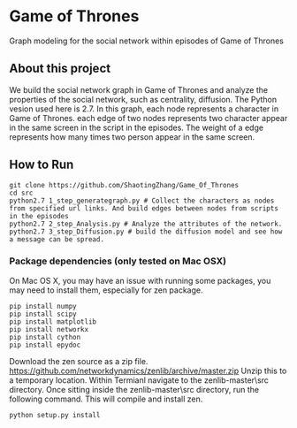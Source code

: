 # Game of Thrones

Graph modeling for the social network within episodes of Game of Thrones

## About this project

We build the social network graph in Game of Thrones and analyze the properties of the social network, such as centrality, diffusion. The Python vesion used here is 2.7. In this graph, each node represents a character in Game of Thrones. each edge of two nodes represents two character appear in the same screen in the script in the episodes. The weight of a edge represents how many times two person appear in the same screen.

## How to Run

```shell
git clone https://github.com/ShaotingZhang/Game_Of_Thrones
cd src
python2.7 1_step_generategraph.py # Collect the characters as nodes from specified url links. And build edges between nodes from scripts in the episodes
python2.7 2_step_Analysis.py # Analyze the attributes of the network.
python2.7 3_step_Diffusion.py # build the diffusion model and see how a message can be spread.
```

### Package dependencies (only tested on Mac OSX)

On Mac OS X, you may have an issue with running some packages, you may need to install them, especially for zen package.

```shell
pip install numpy
pip install scipy
pip install matplotlib
pip install networkx
pip install cython
pip install epydoc
```

Download the zen source as a zip file. https://github.com/networkdynamics/zenlib/archive/master.zip
Unzip this to a temporary location. Within Termianl navigate to the zenlib-master\src directory. Once sitting inside the zenlib-master\src directory, run the following command. This will compile and install zen.

```shell
python setup.py install
```
